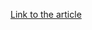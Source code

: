 [Link to the article](https://news.sophos.com/en-us/2021/09/03/conti-affiliates-use-proxyshell-exchange-exploit-in-ransomware-attacks/)
